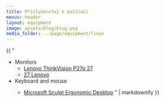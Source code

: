 ```yaml
---
title: Příslušenství k počítači
menus: header
layout: equipment
image: assets/blog/blog.png
media_folder: ../page/equipment/linux
---
```


<div class="row">
  <div class="col-md-6">
  {{ "

- Monitors
    - [Lenovo ThinkVision P27q 27](https://www.tsbohemia.cz/lenovo-thinkvision-p27q-27-_d305362.html)
    - [27 Lenovo](https://www.alza.cz/27-lenovo-c27-30-d6309903.htm)
- Keyboard and mouse
    - [Microsoft Sculpt Ergonomic Desktop](https://www.microsoft.com/d/microsoft-sculpt-ergonomic-desktop/8xk02kz6k69w)
      " | markdownify }}
      </div>
      <div class="col-6">

      </div>
</div>
